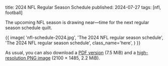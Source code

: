 title: 2024 NFL Regular Season Schedule
published: 2024-07-27
tags: [nfl, football]

The upcoming NFL season is drawing near—time for the next regular season
schedule quilt.

{{
   image(
       'nfl-schedule-2024.jpg',
       'The 2024 NFL regular season schedule',
       'The 2024 NFL regular season schedule',
       class_name='here',
   )
}}

As usual, you can also download a [PDF
version](/static/files/nfl-schedule-2024.pdf) (7.5 MiB) and a [high-resolution
PNG image](/static/images/nfl-schedule-2024.full.png) (2100 × 1485, 2.2 MiB).

